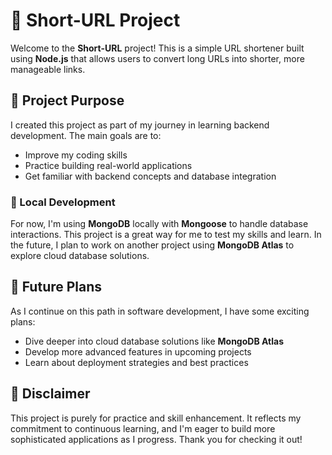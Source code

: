 # 🔗 Short-URL Project

Welcome to the **Short-URL** project! This is a simple URL shortener built using **Node.js** that allows users to convert long URLs into shorter, more manageable links.

## 🌱 Project Purpose

I created this project as part of my journey in learning backend development. The main goals are to:
- Improve my coding skills
- Practice building real-world applications
- Get familiar with backend concepts and database integration

### 🚧 Local Development

For now, I'm using **MongoDB** locally with **Mongoose** to handle database interactions. This project is a great way for me to test my skills and learn. In the future, I plan to work on another project using **MongoDB Atlas** to explore cloud database solutions.

## 🚀 Future Plans

As I continue on this path in software development, I have some exciting plans:
- Dive deeper into cloud database solutions like **MongoDB Atlas**
- Develop more advanced features in upcoming projects
- Learn about deployment strategies and best practices

## 📌 Disclaimer

This project is purely for practice and skill enhancement. It reflects my commitment to continuous learning, and I'm eager to build more sophisticated applications as I progress. Thank you for checking it out!

